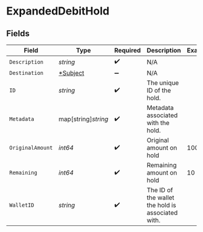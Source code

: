 # ExpandedDebitHold


## Fields

| Field                                             | Type                                              | Required                                          | Description                                       | Example                                           |
| ------------------------------------------------- | ------------------------------------------------- | ------------------------------------------------- | ------------------------------------------------- | ------------------------------------------------- |
| `Description`                                     | *string*                                          | :heavy_check_mark:                                | N/A                                               |                                                   |
| `Destination`                                     | [*Subject](../../models/shared/subject.md)        | :heavy_minus_sign:                                | N/A                                               |                                                   |
| `ID`                                              | *string*                                          | :heavy_check_mark:                                | The unique ID of the hold.                        |                                                   |
| `Metadata`                                        | map[string]*string*                               | :heavy_check_mark:                                | Metadata associated with the hold.                |                                                   |
| `OriginalAmount`                                  | *int64*                                           | :heavy_check_mark:                                | Original amount on hold                           | 100                                               |
| `Remaining`                                       | *int64*                                           | :heavy_check_mark:                                | Remaining amount on hold                          | 10                                                |
| `WalletID`                                        | *string*                                          | :heavy_check_mark:                                | The ID of the wallet the hold is associated with. |                                                   |
